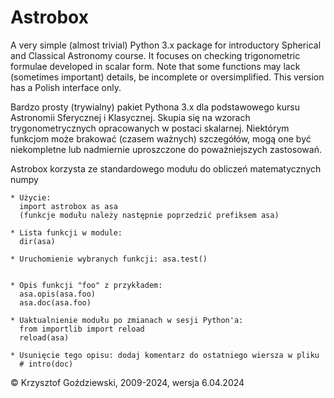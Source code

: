 # Astrobox

A very simple (almost trivial) Python 3.x package for introductory Spherical and Classical Astronomy course. It focuses on checking trigonometric formulae developed in scalar form. Note that some functions may lack (sometimes important) details, be incomplete or oversimplified. This version has a Polish interface only.

Bardzo prosty (trywialny) pakiet Pythona 3.x dla podstawowego kursu Astronomii Sferycznej i Klasycznej. Skupia się na wzorach trygonometrycznych opracowanych w postaci skalarnej. Niektórym funkcjom może brakować (czasem ważnych) szczegółów, mogą one być niekompletne lub nadmiernie uproszczone do poważniejszych zastosowań. 

Astrobox korzysta ze standardowego modułu do obliczeń matematycznych numpy
  
    * Użycie: 
      import astrobox as asa
      (funkcje modułu należy następnie poprzedzić prefiksem asa)
  
    * Lista funkcji w module: 
      dir(asa)
      
    * Uruchomienie wybranych funkcji: asa.test()
      
  
    * Opis funkcji "foo" z przykładem: 
      asa.opis(asa.foo)
      asa.doc(asa.foo)
  
    * Uaktualnienie modułu po zmianach w sesji Python'a:
      from importlib import reload
      reload(asa)
      
    * Usunięcie tego opisu: dodaj komentarz do ostatniego wiersza w pliku
      # intro(doc)  
      
      
© Krzysztof Goździewski, 2009-2024, wersja 6.04.2024
